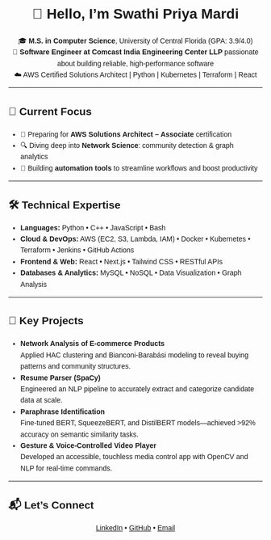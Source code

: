 <!-- Simplified README HTML for Swathi Priya Mardi -->
<div style="font-family: sans-serif; line-height: 1.6;">
  <h1 align="center">👋 Hello, I’m Swathi Priya Mardi</h1>

  <p align="center">
    🎓 <strong>M.S. in Computer Science</strong>, University of Central Florida (GPA: 3.9/4.0)<br>
    💼 <strong>Software Engineer at Comcast India Engineering Center LLP</strong> passionate about building reliable, high-performance software<br>
    ☁️ AWS Certified Solutions Architect | Python | Kubernetes | Terraform | React
  </p>

  <hr>

  <h2>🎯 Current Focus</h2>
  <ul>
    <li>🚀 Preparing for <strong>AWS Solutions Architect – Associate</strong> certification</li>
    <li>🔍 Diving deep into <strong>Network Science</strong>: community detection & graph analytics</li>
    <li>🤖 Building <strong>automation tools</strong> to streamline workflows and boost productivity</li>
  </ul>

  <hr>

  <h2>🛠 Technical Expertise</h2>
  <ul>
    <li><strong>Languages:</strong> Python • C++ • JavaScript • Bash</li>
    <li><strong>Cloud & DevOps:</strong> AWS (EC2, S3, Lambda, IAM) • Docker • Kubernetes • Terraform • Jenkins • GitHub Actions</li>
    <li><strong>Frontend & Web:</strong> React • Next.js • Tailwind CSS • RESTful APIs</li>
    <li><strong>Databases & Analytics:</strong> MySQL • NoSQL • Data Visualization • Graph Analysis</li>
  </ul>

  <hr>

  <h2>🚀 Key Projects</h2>
  <ul>
    <li><strong>Network Analysis of E-commerce Products</strong><br>
      Applied HAC clustering and Bianconi-Barabási modeling to reveal buying patterns and community structures.
    </li>
    <li><strong>Resume Parser (SpaCy)</strong><br>
      Engineered an NLP pipeline to accurately extract and categorize candidate data at scale.
    </li>
    <li><strong>Paraphrase Identification</strong><br>
      Fine‑tuned BERT, SqueezeBERT, and DistilBERT models—achieved &gt;92% accuracy on semantic similarity tasks.
    </li>
    <li><strong>Gesture & Voice-Controlled Video Player</strong><br>
      Developed an accessible, touchless media control app with OpenCV and NLP for real-time commands.
    </li>
  </ul>

  <hr>

  <h2>📬 Let’s Connect</h2>
  <p align="center">
    <a href="https://linkedin.com/in/swathipriyamardi">LinkedIn</a> • 
    <a href="https://github.com/swathi-priya">GitHub</a> • 
    <a href="mailto:your.email@example.com">Email</a>
  </p>
</div>
